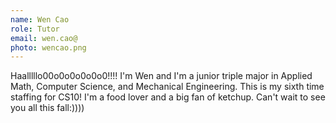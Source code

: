 ```yaml
---
name: Wen Cao
role: Tutor
email: wen.cao@
photo: wencao.png
---
```

Haalllllo00o0o0o0o0o0!!!! I'm Wen and I'm a junior triple major in Applied Math, Computer Science, and Mechanical Engineering. This is my sixth time staffing for CS10! I'm a food lover and a big fan of ketchup. Can't wait to see you all this fall:))))
